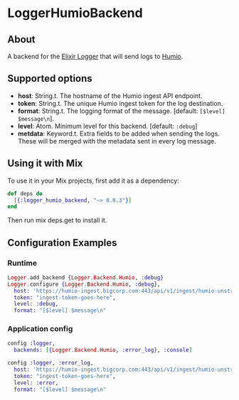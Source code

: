 LoggerHumioBackend
=======================

## About

A backend for the [Elixir Logger](http://elixir-lang.org/docs/v1.0/logger/Logger.html)
that will send logs to [Humio](https://www.humio.com/).

## Supported options

* **host**: String.t. The hostname of the Humio ingest API endpoint.
* **token**: String.t. The unique Humio ingest token for the log destination.
* **format**: String.t. The logging format of the message. [default: `[$level] $message\n`].
* **level**: Atom. Minimum level for this backend. [default: `:debug`]
* **metdata**: Keyword.t. Extra fields to be added when sending the logs. These will
be merged with the metadata sent in every log message.

## Using it with Mix

To use it in your Mix projects, first add it as a dependency:

```elixir
def deps do
  [{:logger_humio_backend, "~> 0.0.3"}]
end
```
Then run mix deps.get to install it.

## Configuration Examples

### Runtime

```elixir
Logger.add_backend {Logger.Backend.Humio, :debug}
Logger.configure {Logger.Backend.Humio, :debug},
  host: 'https://humio-ingest.bigcorp.com:443/api/v1/ingest/humio-unstructured',
  token: "ingest-token-goes-here",
  level: :debug,
  format: "[$level] $message\n"
```

### Application config

```elixir
config :logger,
  backends: [{Logger.Backend.Humio, :error_log}, :console]

config :logger, :error_log,
  host: 'https://humio-ingest.bigcorp.com:443/api/v1/ingest/humio-unstructured',
  token: "ingest-token-goes-here",
  level: :error,
  format: "[$level] $message\n"
```
